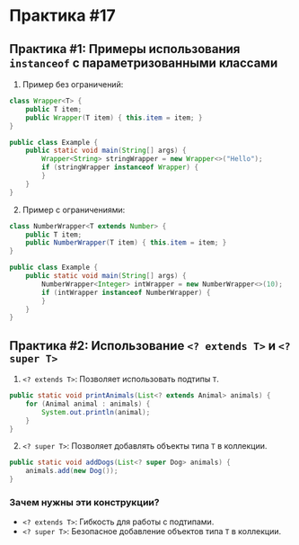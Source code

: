 # Практика #17

## Практика #1: Примеры использования `instanceof` с параметризованными классами

1. Пример без ограничений:

```java
class Wrapper<T> {
    public T item;
    public Wrapper(T item) { this.item = item; }
}

public class Example {
    public static void main(String[] args) {
        Wrapper<String> stringWrapper = new Wrapper<>("Hello");
        if (stringWrapper instanceof Wrapper) {
        }
    }
}
```

2. Пример с ограничениями:

```java
class NumberWrapper<T extends Number> {
    public T item;
    public NumberWrapper(T item) { this.item = item; }
}

public class Example {
    public static void main(String[] args) {
        NumberWrapper<Integer> intWrapper = new NumberWrapper<>(10);
        if (intWrapper instanceof NumberWrapper) {
        }
    }
}
```

## Практика #2: Использование `<? extends T>` и `<? super T>`

1. `<? extends T>`: Позволяет использовать подтипы `T`.

```java
public static void printAnimals(List<? extends Animal> animals) {
    for (Animal animal : animals) {
        System.out.println(animal);
    }
}
```

2. `<? super T>`: Позволяет добавлять объекты типа `T` в коллекции.

```java
public static void addDogs(List<? super Dog> animals) {
    animals.add(new Dog());
}
```

### Зачем нужны эти конструкции?

- `<? extends T>`: Гибкость для работы с подтипами.
- `<? super T>`: Безопасное добавление объектов типа `T` в коллекции.
